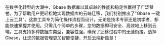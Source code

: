 在数字化转型的大潮中，Gbase 数据库以其卓越的性能和稳定性赢得了广泛赞誉。为了帮助用户更轻松地实现数据库的云端迁移，我们特别推出了"Gbase 一键上云工具"。这款工具专为简化操作流程而设计，无论是技术专家还是初学者，都能快速掌握并使用。只需几个简单的步骤，您的数据即可安全、高效地上移到云端。工具支持多种数据库类型，兼容性强，确保了迁移过程中的无缝衔接。选择 Gbase，让您的数据管理更加智能便捷，开启云端新篇章！